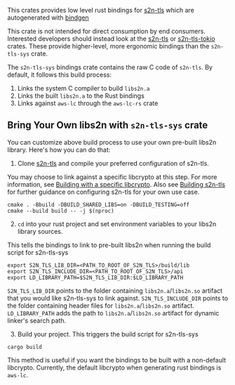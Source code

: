 This crates provides low level rust bindings for [s2n-tls](https://github.com/aws/s2n-tls) which are autogenerated with [bindgen](https://github.com/rust-lang/rust-bindgen)

This crate is not intended for direct consumption by end consumers. Interested developers should instead look at the [s2n-tls](https://crates.io/crates/s2n-tls) or [s2n-tls-tokio](https://crates.io/crates/s2n-tls-tokio) crates. These  provide higher-level, more ergonomic bindings than the `s2n-tls-sys` crate.

The `s2n-tls-sys` bindings crate contains the raw C code of `s2n-tls`. By default, it follows this build process:

1. Links the system C compiler to build `libs2n.a`
2. Links the built `libs2n.a` to the Rust bindings
3. Links against `aws-lc` through the `aws-lc-rs` crate

## Bring Your Own libs2n with `s2n-tls-sys` crate

You can customize above build process to use your own pre-built libs2n library. Here's how you can do that:

1. Clone [s2n-tls](https://github.com/aws/s2n-tls) and compile your preferred configuration of s2n-tls.

You may choose to link against a specific libcrypto at this step. For more information, see [Building with a specific libcrypto](https://github.com/aws/s2n-tls/blob/main/docs/BUILD.md#building-with-a-specific-libcrypto).
Also see [Building s2n-tls](https://github.com/aws/s2n-tls/blob/main/docs/BUILD.md#building-s2n-tls) for further guidance on configuring s2n-tls for your own use case.
```
cmake . -Bbuild -DBUILD_SHARED_LIBS=on -DBUILD_TESTING=off
cmake --build build -- -j $(nproc)
```

2. `cd` into your rust project and set environment variables to your libs2n library sources. 

This tells the bindings to link to pre-built libs2n when running the build script for s2n-tls-sys
```
export S2N_TLS_LIB_DIR=<PATH_TO_ROOT_OF_S2N_TLS>/build/lib
export S2N_TLS_INCLUDE_DIR=<PATH_TO_ROOT_OF_S2N_TLS>/api
export LD_LIBRARY_PATH=$S2N_TLS_LIB_DIR:$LD_LIBRARY_PATH
```

`S2N_TLS_LIB_DIR` points to the folder containing `libs2n.a`/`libs2n.so` artifact that you would like s2n-tls-sys to link against.
`S2N_TLS_INCLUDE_DIR` points to the folder containing header files for `libs2n.a`/`libs2n.so` artifact.
`LD_LIBRARY_PATH` adds the path to `libs2n.a`/`libs2n.so` artifact for dynamic linker's search path.

3. Build your project. This triggers the build script for s2n-tls-sys

```
cargo build
```

This method is useful if you want the bindings to be built with a non-default libcrypto. Currently, the default libcrypto when generating rust bindings is `aws-lc`.
